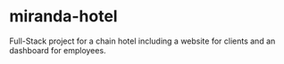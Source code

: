 # miranda-hotel
Full-Stack project for a chain hotel including a website for clients and an dashboard for employees. 
